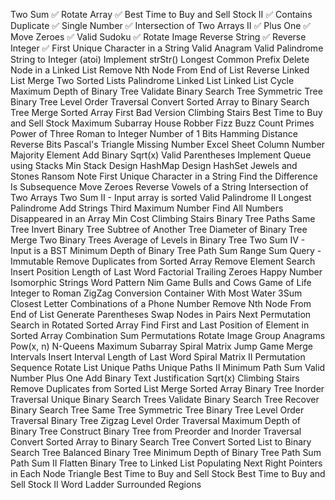 Two Sum ✅
Rotate Array ✅
Best Time to Buy and Sell Stock II ✅
Contains Duplicate ✅
Single Number ✅
Intersection of Two Arrays II ✅
Plus One ✅
Move Zeroes ✅
Valid Sudoku ✅
Rotate Image
Reverse String ✅
Reverse Integer ✅
First Unique Character in a String
Valid Anagram
Valid Palindrome
String to Integer (atoi)
Implement strStr()
Longest Common Prefix
Delete Node in a Linked List
Remove Nth Node From End of List
Reverse Linked List
Merge Two Sorted Lists
Palindrome Linked List
Linked List Cycle
Maximum Depth of Binary Tree
Validate Binary Search Tree
Symmetric Tree
Binary Tree Level Order Traversal
Convert Sorted Array to Binary Search Tree
Merge Sorted Array
First Bad Version
Climbing Stairs
Best Time to Buy and Sell Stock
Maximum Subarray
House Robber
Fizz Buzz
Count Primes
Power of Three
Roman to Integer
Number of 1 Bits
Hamming Distance
Reverse Bits
Pascal's Triangle
Missing Number
Excel Sheet Column Number
Majority Element
Add Binary
Sqrt(x)
Valid Parentheses
Implement Queue using Stacks
Min Stack
Design HashMap
Design HashSet
Jewels and Stones
Ransom Note
First Unique Character in a String
Find the Difference
Is Subsequence
Move Zeroes
Reverse Vowels of a String
Intersection of Two Arrays
Two Sum II - Input array is sorted
Valid Palindrome II
Longest Palindrome
Add Strings
Third Maximum Number
Find All Numbers Disappeared in an Array
Min Cost Climbing Stairs
Binary Tree Paths
Same Tree
Invert Binary Tree
Subtree of Another Tree
Diameter of Binary Tree
Merge Two Binary Trees
Average of Levels in Binary Tree
Two Sum IV - Input is a BST
Minimum Depth of Binary Tree
Path Sum
Range Sum Query - Immutable
Remove Duplicates from Sorted Array
Remove Element
Search Insert Position
Length of Last Word
Factorial Trailing Zeroes
Happy Number
Isomorphic Strings
Word Pattern
Nim Game
Bulls and Cows
Game of Life
Integer to Roman
ZigZag Conversion
Container With Most Water
3Sum Closest
Letter Combinations of a Phone Number
Remove Nth Node From End of List
Generate Parentheses
Swap Nodes in Pairs
Next Permutation
Search in Rotated Sorted Array
Find First and Last Position of Element in Sorted Array
Combination Sum
Permutations
Rotate Image
Group Anagrams
Pow(x, n)
N-Queens
Maximum Subarray
Spiral Matrix
Jump Game
Merge Intervals
Insert Interval
Length of Last Word
Spiral Matrix II
Permutation Sequence
Rotate List
Unique Paths
Unique Paths II
Minimum Path Sum
Valid Number
Plus One
Add Binary
Text Justification
Sqrt(x)
Climbing Stairs
Remove Duplicates from Sorted List
Merge Sorted Array
Binary Tree Inorder Traversal
Unique Binary Search Trees
Validate Binary Search Tree
Recover Binary Search Tree
Same Tree
Symmetric Tree
Binary Tree Level Order Traversal
Binary Tree Zigzag Level Order Traversal
Maximum Depth of Binary Tree
Construct Binary Tree from Preorder and Inorder Traversal
Convert Sorted Array to Binary Search Tree
Convert Sorted List to Binary Search Tree
Balanced Binary Tree
Minimum Depth of Binary Tree
Path Sum
Path Sum II
Flatten Binary Tree to Linked List
Populating Next Right Pointers in Each Node
Triangle
Best Time to Buy and Sell Stock
Best Time to Buy and Sell Stock II
Word Ladder
Surrounded Regions